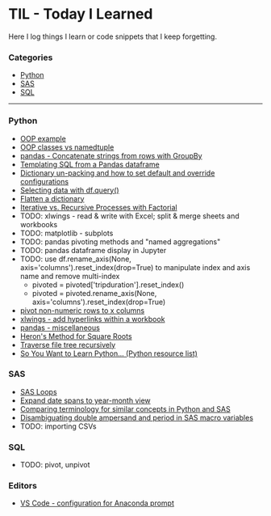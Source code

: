 # TIL - Today I Learned
Here I log things I learn or code snippets that I keep forgetting.

### Categories
* [Python](#python)
* [SAS](#sas)
* [SQL](#sql)

---

### Python
- [OOP example](python/oop-demo.md)
- [OOP classes vs namedtuple](python/oop-namedtuple.py)
- [pandas - Concatenate strings from rows with GroupBy](python/pandas-concat-strings-from-rows-with-groupby.md)
- [Templating SQL from a Pandas dataframe](python/jinja-sql-template-from-dataframe.md)
- [Dictionary un-packing and how to set default and override configurations](python/dictionary-unpacking-for-configs.md)
- [Selecting data with df.query()](python/pandas-df-query.md)
- [Flatten a dictionary](python/flatten-dict.md)
- [Iterative vs. Recursive Processes with Factorial](python/recursion-factorial.md)
- TODO: xlwings - read & write with Excel; split & merge sheets and workbooks
- TODO: matplotlib - subplots
- TODO: pandas pivoting methods and "named aggregations"
- TODO: pandas dataframe display in Jupyter
- TODO: use df.rename_axis(None, axis='columns').reset_index(drop=True) to manipulate index and axis name and remove multi-index
  - pivoted = pivoted['tripduration'].reset_index()
  - pivoted = pivoted.rename_axis(None, axis='columns').reset_index(drop=True)
 - [pivot non-numeric rows to x columns](python/pivot-non-numeric-to-x-fields.md)
 - [xlwings - add hyperlinks within a workbook](python/xl-add-hyperlinks-in-workbook.md)
 - [pandas - miscellaneous](python/pandas-misc.md)
 - [Heron's Method for Square Roots](python/square_root.md)
 - [Traverse file tree recursively](python/traverse-files.md)
 - [So You Want to Learn Python... (Python resource list)](python/so-you-want-to-learn-python.md)

### SAS
- [SAS Loops](sas/sas-loops.md)
- [Expand date spans to year-month view](sas/expand-dates.md)
- [Comparing terminology for similar concepts in Python and SAS](sas/sas-vs-python-semantics.md)
- [Disambiguating double ampersand and period in SAS macro variables](sas/sas-syntax-double&&-periods.md)
- TODO: importing CSVs

### SQL
- TODO: pivot, unpivot

### Editors
- [VS Code - configuration for Anaconda prompt](editors/vs-code/settings.json)
